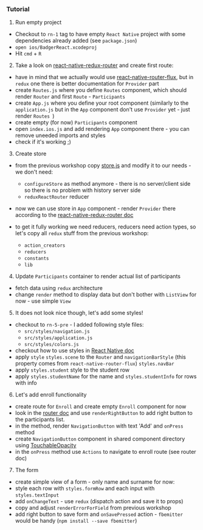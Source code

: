 ### Tutorial

1. Run empty project
  * Checkout to `rn-1` tag to have empty `React Native` project with
    some dependencies already added (see
`package.json`)
  * `open ios/BadgerReact.xcodeproj`
  * Hit `cmd` + `R`

2. Take a look on [react-native-redux-router](https://github.com/aksonov/react-native-redux-router) and create first route:
  * have in mind that we actually would use [react-native-router-flux](https://github.com/aksonov/react-native-router-flux), but in `redux` one there is better documentation for `Provider` part
  * create `Routes.js` where you define `Routes` component, which should
    render `Router` and first `Route` - `Participants`
  * create `App.js` where you define your root component (similarly to
    the `application.js` but in the `App` component don't use `Provider` yet - just render `Routes `)
  * create empty (for now) `Participants` component
  * open `index.ios.js` and add rendering `App` component there - you
    can remove uneeded imports and styles
  * check if it's working ;)

3. Create store
  * from the previous workshop copy [store.js](https://github.com/cichaczem/react-workshop/blob/master/src/store.js) and modify it to our needs - we don't need:
    * `configureStore` as method anymore - there is no server/client
      side so there is no problem with history server side
    * `reduxReactRouter` reducer

  * now we can use store in `App` component - render `Provider` there
    according to the [react-native-redux-router doc](https://github.com/aksonov/react-native-redux-router)
  * to get it fully working we need reducers, reducers need action types, so let's copy all `redux` stuff from the previous workshop:
      * `action_creators`
      * `reducers`
      * `constants`
      * `lib`

4. Update `Participants` container to render actual list of participants
  * fetch data using `redux` architecture
  * change `render` method to display data but don't bother with `ListView` for now - use simple `View`

5. It does not look nice though, let's add some styles!
  * checkout to `rn-5-pre` - I added following style files:
    * `src/styles/navigation.js`
    * `src/styles/application.js`
    * `src/styles/colors.js`
  * checkout how to use styles in [React Native doc](https://facebook.github.io/react-native/docs/style.html#content)
  * apply `style` `styles.scene` to the `Router` and `navigationBarStyle` (this property comes from `react-native-router-flux`) `styles.navBar`
  * apply `styles.student` style to the student row
  * apply `styles.studentName` for the name and `styles.studentInfo` for rows with info

6. Let's add enroll functionality
  * create route for `Enroll` and create empty `Enroll` component for now
  * look in the [router doc](https://github.com/aksonov/react-native-router-flux) and use `renderRightButton` to add right button to the participants list.
  * in the method, render `NavigationButton` with text 'Add' and `onPress` method
  * create `NavigationButton` component in shared component directory using [TouchableOpacity](http://facebook.github.io/react-native/docs/touchableopacity.html#content)
  * in the `onPress` method use `Actions` to navigate to enroll route (see
    router doc)

7. The form
  * create simple view of a form - only name and surname for now:
  * style each row with `styles.formRow` and each input with
    `styles.textInput`
  * add `onChangeText` - use `redux` (dispatch action and save it to
    props)
  * copy and adjust `renderErrorForField` from previous workshop
  * add right button to save form and `onSavePressed` action - `fbemitter` would be handy (`npm install --save fbemitter`)
